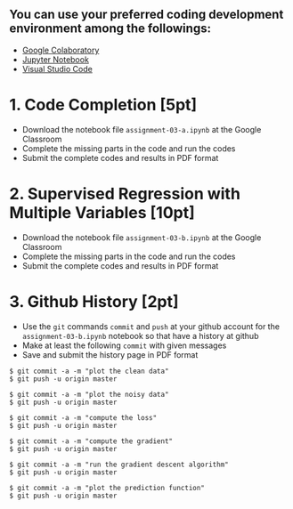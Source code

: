 ## You can use your preferred coding development environment among the followings:
- [Google Colaboratory](https://colab.research.google.com)
- [Jupyter Notebook](https://jupyter.org)
- [Visual Studio Code](https://code.visualstudio.com)

# 1. Code Completion [5pt]
- Download the notebook file `assignment-03-a.ipynb` at the Google Classroom
- Complete the missing parts in the code and run the codes
- Submit the complete codes and results in PDF format

# 2. Supervised Regression with Multiple Variables [10pt]
- Download the notebook file `assignment-03-b.ipynb` at the Google Classroom
- Complete the missing parts in the code and run the codes
- Submit the complete codes and results in PDF format

# 3. Github History [2pt]
- Use the `git` commands `commit` and `push` at your github account for the `assignment-03-b.ipynb` notebook so that have a history at github
- Make at least the following `commit` with given messages 
- Save and submit the history page in PDF format

```console
$ git commit -a -m "plot the clean data"
$ git push -u origin master
```

```console
$ git commit -a -m "plot the noisy data"
$ git push -u origin master
```

```console
$ git commit -a -m "compute the loss"
$ git push -u origin master
```

```console
$ git commit -a -m "compute the gradient"
$ git push -u origin master
```

```console
$ git commit -a -m "run the gradient descent algorithm"
$ git push -u origin master
```

```console
$ git commit -a -m "plot the prediction function"
$ git push -u origin master
```